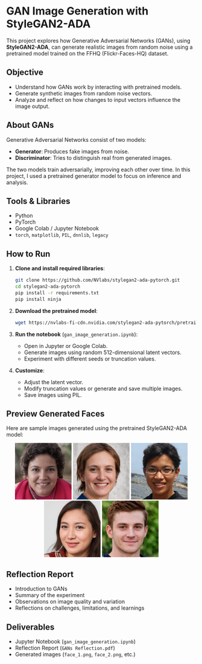 # GAN Image Generation with StyleGAN2-ADA

This project explores how Generative Adversarial Networks (GANs), using **StyleGAN2-ADA**, can generate realistic images from random noise using a pretrained model trained on the FFHQ (Flickr-Faces-HQ) dataset.

## Objective

- Understand how GANs work by interacting with pretrained models.
- Generate synthetic images from random noise vectors.
- Analyze and reflect on how changes to input vectors influence the image output.

## About GANs

Generative Adversarial Networks consist of two models:
- **Generator**: Produces fake images from noise.
- **Discriminator**: Tries to distinguish real from generated images.

The two models train adversarially, improving each other over time. In this project, I used a pretrained generator model to focus on inference and analysis.

## Tools & Libraries

- Python
- PyTorch
- Google Colab / Jupyter Notebook
- `torch`, `matplotlib`, `PIL`, `dnnlib`, `legacy`

## How to Run

1. **Clone and install required libraries**:
    ```bash
    git clone https://github.com/NVlabs/stylegan2-ada-pytorch.git
    cd stylegan2-ada-pytorch
    pip install -r requirements.txt
    pip install ninja
    ```

2. **Download the pretrained model**:
    ```bash
    wget https://nvlabs-fi-cdn.nvidia.com/stylegan2-ada-pytorch/pretrained/ffhq.pkl
    ```

3. **Run the notebook** (`gan_image_generation.ipynb`):
    - Open in Jupyter or Google Colab.
    - Generate images using random 512-dimensional latent vectors.
    - Experiment with different seeds or truncation values.

4. **Customize**:
    - Adjust the latent vector.
    - Modify truncation values or generate and save multiple images.
    - Save images using PIL.

## Preview Generated Faces

Here are sample images generated using the pretrained StyleGAN2-ADA model:

<p align="center">
  <img src="face_1.png" width="150" alt="Face 1"/>
  <img src="face_2.png" width="150" alt="Face 2"/>
  <img src="face_3.png" width="150" alt="Face 3"/>
  <img src="face_4.png" width="150" alt="Face 4"/>
  <img src="face_5.png" width="150" alt="Face 5"/>
</p>

## Reflection Report

- Introduction to GANs
- Summary of the experiment
- Observations on image quality and variation
- Reflections on challenges, limitations, and learnings

## Deliverables

- Jupyter Notebook (`gan_image_generation.ipynb`)
- Reflection Report (`GANs Reflection.pdf`)
- Generated images (`face_1.png`, `face_2.png`, etc.)
